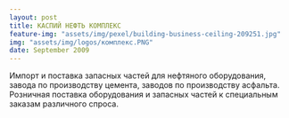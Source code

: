 ```yaml
---
layout: post
title: КАСПИЙ НЕФТЬ КОМПЛЕКС
feature-img: "assets/img/pexel/building-business-ceiling-209251.jpg"
img: "assets/img/logos/комплекс.PNG"
date: September 2009
---
```


Импорт и поставка запасных частей для нефтяного оборудования, завода по производству цемента, заводов по производству асфальта. Розничная поставка оборудования и запасных частей к специальным заказам различного спроса.
